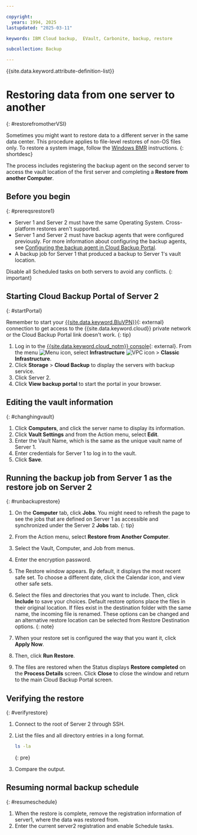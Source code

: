 ```yaml
---

copyright:
  years: 1994, 2025
lastupdated: "2025-03-11"

keywords: IBM Cloud backup,  EVault, Carbonite, backup, restore

subcollection: Backup

---
```

{{site.data.keyword.attribute-definition-list}}

# Restoring data from one server to another
{: #restorefromotherVSI}

Sometimes you might want to restore data to a different server in the same data center. This procedure applies to file-level restores of non-OS files only. To restore a system image, follow the [Windows BMR](/docs/Backup?topic=Backup-restoreBMR) instructions.
{: shortdesc}

The process includes registering the backup agent on the second server to access the vault location of the first server and completing a **Restore from another Computer**.

## Before you begin
{: #prereqsrestore1}

- Server 1 and Server 2 must have the same Operating System. Cross-platform restores aren't supported.
- Server 1 and Server 2 must have backup agents that were configured previously. For more information about configuring the backup agents, see [Configuring the backup agent in Cloud Backup Portal](/docs/Backup?topic=Backup-getting-started#getting-started).
- A backup job for Server 1 that produced a backup to Server 1's vault location.

Disable all Scheduled tasks on both servers to avoid any conflicts.
{: important}

## Starting Cloud Backup Portal of Server 2
{: #startPortal}

Remember to start your [{{site.data.keyword.BluVPN}}](/docs/iaas-vpn?topic=iaas-vpn-getting-started){: external} connection to get access to the {{site.data.keyword.cloud}} private network or the Cloud Backup Portal link doesn't work.
{: tip}

1. Log in to the [{{site.data.keyword.cloud_notm}} console](/login){: external}. From the menu ![Menu icon](../icons/icon_hamburger.svg "Menu"), select **Infrastructure**  ![VPC icon](../icons/vpc.svg) > **Classic Infrastructure**.
2. Click **Storage** > **Cloud Backup** to display the servers with backup service.
3. Click Server 2.
4. Click **View backup portal** to start the portal in your browser.

## Editing the vault information
{: #changhingvault}

1. Click **Computers**, and click the server name to display its information.
2. Click **Vault Settings** and from the Action menu, select **Edit**.
3. Enter the Vault Name, which is the same as the unique vault name of Server 1.
4. Enter credentials for Server 1 to log in to the vault.
5. Click **Save**.

## Running the backup job from Server 1 as the restore job on Server 2
{: #runbackuprestore}

1. On the **Computer** tab, click **Jobs**.
   You might need to refresh the page to see the jobs that are defined on Server 1 as accessible and synchronized under the Server 2 **Jobs** tab.
   {: tip}

2. From the Action menu, select **Restore from Another Computer**.
3. Select the Vault, Computer, and Job from menus.
4. Enter the encryption password.
5. The Restore window appears. By default, it displays the most recent safe set. To choose a different date, click the Calendar icon, and view other safe sets.
6. Select the files and directories that you want to include. Then, click **Include** to save your choices.
   Default restore options place the files in their original location. If files exist in the destination folder with the same name, the incoming file is renamed. These options can be changed and an alternative restore location can be selected from Restore Destination options.
   {: note}

7. When your restore set is configured the way that you want it, click **Apply Now**.
8. Then, click **Run Restore**.
9. The files are restored when the Status displays **Restore completed** on the **Process Details** screen. Click **Close** to close the window and return to the main Cloud Backup Portal screen.

## Verifying the restore
{: #verifyrestore}

1. Connect to the root of Server 2 through SSH.
2. List the files and all directory entries in a long format.
    ```sh
    ls -la
    ```
    {: pre}

3. Compare the output.

## Resuming normal backup schedule
{: #resumeschedule}

1. When the restore is complete, remove the registration information of server1, where the data was restored from.
2. Enter the current server2 registration and enable Schedule tasks.
